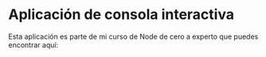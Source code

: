 # Aplicación de consola interactiva

Esta aplicación es parte de mi curso de Node de cero a experto que puedes encontrar aquí:
